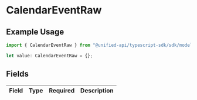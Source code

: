 # CalendarEventRaw

## Example Usage

```typescript
import { CalendarEventRaw } from "@unified-api/typescript-sdk/sdk/models/shared";

let value: CalendarEventRaw = {};
```

## Fields

| Field       | Type        | Required    | Description |
| ----------- | ----------- | ----------- | ----------- |